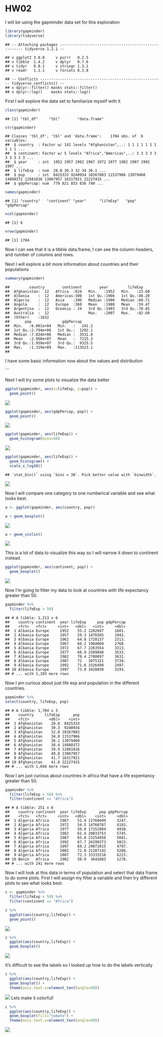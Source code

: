 HW02
================

I will be using the gapminder data set for this exploration

``` r
library(gapminder)
library(tidyverse)
```

    ## -- Attaching packages ----------------------------------------------------- tidyverse 1.2.1 --

    ## v ggplot2 3.0.0     v purrr   0.2.5
    ## v tibble  1.4.2     v dplyr   0.7.6
    ## v tidyr   0.8.1     v stringr 1.3.1
    ## v readr   1.1.1     v forcats 0.3.0

    ## -- Conflicts -------------------------------------------------------- tidyverse_conflicts() --
    ## x dplyr::filter() masks stats::filter()
    ## x dplyr::lag()    masks stats::lag()

First I will explore the data set to familiarize myself with
    it

``` r
class(gapminder)
```

    ## [1] "tbl_df"     "tbl"        "data.frame"

``` r
str(gapminder)
```

    ## Classes 'tbl_df', 'tbl' and 'data.frame':    1704 obs. of  6 variables:
    ##  $ country  : Factor w/ 142 levels "Afghanistan",..: 1 1 1 1 1 1 1 1 1 1 ...
    ##  $ continent: Factor w/ 5 levels "Africa","Americas",..: 3 3 3 3 3 3 3 3 3 3 ...
    ##  $ year     : int  1952 1957 1962 1967 1972 1977 1982 1987 1992 1997 ...
    ##  $ lifeExp  : num  28.8 30.3 32 34 36.1 ...
    ##  $ pop      : int  8425333 9240934 10267083 11537966 13079460 14880372 12881816 13867957 16317921 22227415 ...
    ##  $ gdpPercap: num  779 821 853 836 740 ...

``` r
names(gapminder)
```

    ## [1] "country"   "continent" "year"      "lifeExp"   "pop"       "gdpPercap"

``` r
ncol(gapminder)
```

    ## [1] 6

``` r
nrow(gapminder)
```

    ## [1] 1704

Now I can see that it is a tibble data.frame, I can see the column
headers, and number of columns and rows.

Next I will explore a bit more information about countries and their
populations

``` r
summary(gapminder)
```

    ##         country        continent        year         lifeExp     
    ##  Afghanistan:  12   Africa  :624   Min.   :1952   Min.   :23.60  
    ##  Albania    :  12   Americas:300   1st Qu.:1966   1st Qu.:48.20  
    ##  Algeria    :  12   Asia    :396   Median :1980   Median :60.71  
    ##  Angola     :  12   Europe  :360   Mean   :1980   Mean   :59.47  
    ##  Argentina  :  12   Oceania : 24   3rd Qu.:1993   3rd Qu.:70.85  
    ##  Australia  :  12                  Max.   :2007   Max.   :82.60  
    ##  (Other)    :1632                                                
    ##       pop              gdpPercap       
    ##  Min.   :6.001e+04   Min.   :   241.2  
    ##  1st Qu.:2.794e+06   1st Qu.:  1202.1  
    ##  Median :7.024e+06   Median :  3531.8  
    ##  Mean   :2.960e+07   Mean   :  7215.3  
    ##  3rd Qu.:1.959e+07   3rd Qu.:  9325.5  
    ##  Max.   :1.319e+09   Max.   :113523.1  
    ## 

I have some basic information now about the values and distribution

\`\`\`

Next I will try some plots to visualize the data better

``` r
ggplot(gapminder, aes(x=lifeExp, y=pop)) + 
  geom_point()
```

![](hw02_files/figure-gfm/unnamed-chunk-4-1.png)<!-- -->

``` r
ggplot(gapminder, aes(gdpPercap, pop)) +
  geom_point()
```

![](hw02_files/figure-gfm/unnamed-chunk-4-2.png)<!-- -->

``` r
ggplot(gapminder, aes(lifeExp)) +
  geom_histogram(bins=50)
```

![](hw02_files/figure-gfm/unnamed-chunk-4-3.png)<!-- -->

``` r
ggplot(gapminder, aes(lifeExp)) +
  geom_histogram() +
  scale_x_log10()
```

    ## `stat_bin()` using `bins = 30`. Pick better value with `binwidth`.

![](hw02_files/figure-gfm/unnamed-chunk-4-4.png)<!-- -->

Now I will compare one category to one numberical variable and see what
looks best.

``` r
a <- ggplot(gapminder, aes(country, pop))

a + geom_boxplot()
```

![](hw02_files/figure-gfm/unnamed-chunk-5-1.png)<!-- -->

``` r
a + geom_violin()
```

![](hw02_files/figure-gfm/unnamed-chunk-5-2.png)<!-- -->

This is a lot of data to visualize this way so I will narrow it down to
continent instead.

``` r
ggplot(gapminder, aes(continent, pop)) +
  geom_boxplot()
```

![](hw02_files/figure-gfm/unnamed-chunk-6-1.png)<!-- -->

Now I’m going to filter my data to look at countries with life
expectancy greater than 50.

``` r
gapminder %>% 
  filter(lifeExp > 50)
```

    ## # A tibble: 1,213 x 6
    ##    country continent  year lifeExp     pop gdpPercap
    ##    <fct>   <fct>     <int>   <dbl>   <int>     <dbl>
    ##  1 Albania Europe     1952    55.2 1282697     1601.
    ##  2 Albania Europe     1957    59.3 1476505     1942.
    ##  3 Albania Europe     1962    64.8 1728137     2313.
    ##  4 Albania Europe     1967    66.2 1984060     2760.
    ##  5 Albania Europe     1972    67.7 2263554     3313.
    ##  6 Albania Europe     1977    68.9 2509048     3533.
    ##  7 Albania Europe     1982    70.4 2780097     3631.
    ##  8 Albania Europe     1987    72   3075321     3739.
    ##  9 Albania Europe     1992    71.6 3326498     2497.
    ## 10 Albania Europe     1997    73.0 3428038     3193.
    ## # ... with 1,203 more rows

Now I am curious about just life exp and population in the different
countries.

``` r
gapminder %>% 
select(country, lifeExp, pop)
```

    ## # A tibble: 1,704 x 3
    ##    country     lifeExp      pop
    ##    <fct>         <dbl>    <int>
    ##  1 Afghanistan    28.8  8425333
    ##  2 Afghanistan    30.3  9240934
    ##  3 Afghanistan    32.0 10267083
    ##  4 Afghanistan    34.0 11537966
    ##  5 Afghanistan    36.1 13079460
    ##  6 Afghanistan    38.4 14880372
    ##  7 Afghanistan    39.9 12881816
    ##  8 Afghanistan    40.8 13867957
    ##  9 Afghanistan    41.7 16317921
    ## 10 Afghanistan    41.8 22227415
    ## # ... with 1,694 more rows

Now I am just curious about countries in africa that have a life
expentancy greater than 50.

``` r
gapminder %>% 
  filter(lifeExp > 50) %>% 
  filter(continent == "Africa")
```

    ## # A tibble: 251 x 6
    ##    country continent  year lifeExp      pop gdpPercap
    ##    <fct>   <fct>     <int>   <dbl>    <int>     <dbl>
    ##  1 Algeria Africa     1967    51.4 12760499     3247.
    ##  2 Algeria Africa     1972    54.5 14760787     4183.
    ##  3 Algeria Africa     1977    58.0 17152804     4910.
    ##  4 Algeria Africa     1982    61.4 20033753     5745.
    ##  5 Algeria Africa     1987    65.8 23254956     5681.
    ##  6 Algeria Africa     1992    67.7 26298373     5023.
    ##  7 Algeria Africa     1997    69.2 29072015     4797.
    ##  8 Algeria Africa     2002    71.0 31287142     5288.
    ##  9 Algeria Africa     2007    72.3 33333216     6223.
    ## 10 Benin   Africa     1982    50.9  3641603     1278.
    ## # ... with 241 more rows

Now I will look at this data in terms of population and select that data
frame to do some plots. First I will assign my filter a variable and
then try different plots to see what looks best.

``` r
c <- gapminder %>% 
  filter(lifeExp > 50) %>% 
  filter(continent == "Africa")

c %>% 
  ggplot(aes(country,lifeExp)) +
  geom_point()
```

![](hw02_files/figure-gfm/unnamed-chunk-10-1.png)<!-- -->

``` r
c %>% 
  ggplot(aes(country,lifeExp)) +
  geom_boxplot()
```

![](hw02_files/figure-gfm/unnamed-chunk-11-1.png)<!-- -->

It’s difficult to see the labels so I looked up how to do the labels
vertically

``` r
c %>% 
  ggplot(aes(country,lifeExp)) +
  geom_boxplot() +
  theme(axis.text.x=element_text(angle=90))
```

![](hw02_files/figure-gfm/unnamed-chunk-12-1.png)<!-- --> Lets make it
colorful\!

``` r
c %>% 
  ggplot(aes(country,lifeExp)) +
  geom_boxplot(fill="tomato") +
  theme(axis.text.x=element_text(angle=90))
```

![](hw02_files/figure-gfm/unnamed-chunk-13-1.png)<!-- -->
